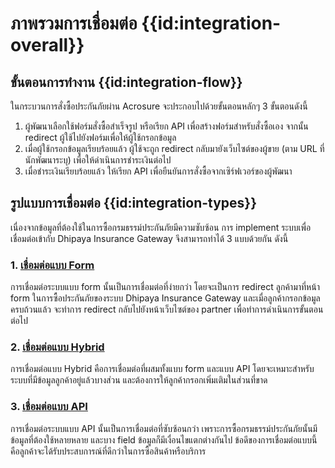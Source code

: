 # ภาพรวมการเชื่อมต่อ {{id:integration-overall}}

## ขั้นตอนการทำงาน {{id:integration-flow}}

ในกระบวนการสั่งซื้อประกันภัยผ่าน Acrosure จะประกอบไปด้วยขั้นตอนหลักๆ 3 ขั้นตอนดังนี้

1.  ผู้พัฒนาเลือกใช้ฟอร์มสั่งซื้อสำเร็จรูป หรือเรียก API เพื่อสร้างฟอร์มสำหรับสั่งซื้อเอง
    จากนั้น redirect ผู้ใช้ไปยังฟอร์มเพื่อให้ผู้ใช้กรอกข้อมูล
2.  เมื่อผู้ใช้กรอกข้อมูลเรียบร้อยแล้ว ผู้ใช้จะถูก redirect กลับมายังเว็บไซต์ของผู้ขาย
    (ตาม URL ที่นักพัฒนาระบุ) เพื่อให้ดำเนินการชำระเงินต่อไป
3.  เมื่อชำระเงินเรียบร้อยแล้ว ให้เรียก API เพื่อยืนยันการสั่งซื้อจากเซิร์ฟเวอร์ของผู้พัฒนา

## รูปแบบการเชื่อมต่อ {{id:integration-types}}

เนื่องจากข้อมูลที่ต้องใช้ในการซื้อกรมธรรม์ประกันภัยมีความซับซ้อน การ implement ระบบเพื่อเชื่อมต่อเข้ากับ Dhipaya Insurance Gateway จึงสามารถทำได้ 3 แบบด้วยกัน ดังนี้

### 1. [เชื่อมต่อแบบ Form](#integration-form)

การเชื่อมต่อระบบแบบ form นั้นเป็นการเชื่อมต่อที่ง่ายกว่า โดยจะเป็นการ redirect ลูกค้ามาที่หน้า form ในการซื้อประกันภัยของระบบ Dhipaya Insurance Gateway และเมื่อลูกค้ากรอกข้อมูลครบถ้วนแล้ว จะทำการ redirect กลับไปยังหน้าเว็บไซต์ของ partner เพื่อทำการดำเนินการขั้นตอนต่อไป

### 2. [เชื่อมต่อแบบ Hybrid](#integration-hybrid)

การเชื่อมต่อแบบ Hybrid คือการเชื่อมต่อที่ผสมทั้งแบบ form และแบบ API โดยจะเหมาะสำหรับระบบที่มีข้อมูลลูกค้าอยู่แล้วบางส่วน และต้องการให้ลูกค้ากรอกเพิ่มเติมในส่วนที่ขาด

### 3. [เชื่อมต่อแบบ API](#integration-api)

การเชื่อมต่อระบบแบบ API นั้นเป็นการเชื่อมต่อที่ซับซ้อนกว่า เพราะการซื้อกรมธรรม์ประกันภัยนั้นมีข้อมูลที่ต้องใช้หลายหลาย และบาง field ข้อมูลก็มีเงื่อนไขแตกต่างกันไป ข้อดีของการเชื่อมต่อแบบนี้คือลูกค้าจะได้รับประสบการณ์ที่ดีกว่าในการซื้อสินค้าหรือบริการ

